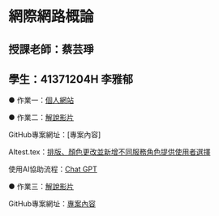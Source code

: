 # 網際網路概論
授課老師：蔡芸琤
-------------------------------------------------
學生：41371204H 李雅郁
-------------------------------------------------

 ● 作業一：[個人網站](https://41371204h.github.io/web/)

 ● 作業二：[解說影片](https://youtu.be/Z3GcsHOwKsI)

GitHub專案網址：[專案內容]
 
AItest.tex：[排版、顏色更改並新增不同服務角色提供使用者選擇](https://github.com/41371204h/web/blob/main/my-app/app/(tabs)/AItest.tsx)

使用AI協助流程：[Chat GPT](https://chatgpt.com/share/68edb059-3960-8013-94bf-40620d5ca1e0)

 ● 作業三：[解說影片](https://youtu.be/I2BTVdJ2sfM)
 
GitHub專案網址：[專案內容](https://github.com/41371204h/web/tree/main/my-app2)
